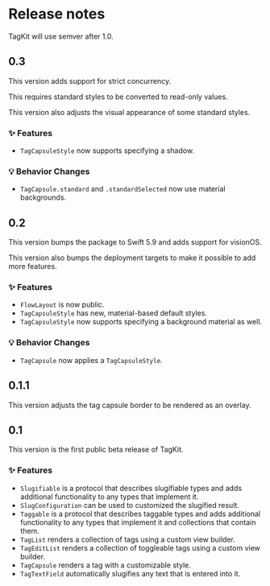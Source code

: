 # Release notes

TagKit will use semver after 1.0.


## 0.3

This version adds support for strict concurrency.

This requires standard styles to be converted to read-only values.

This version also adjusts the visual appearance of some standard styles.

### ✨ Features

* `TagCapsuleStyle` now supports specifying a shadow.

### 💡 Behavior Changes

* `TagCapsule.standard` and `.standardSelected` now use material backgrounds.



## 0.2

This version bumps the package to Swift 5.9 and adds support for visionOS.

This version also bumps the deployment targets to make it possible to add more features. 

### ✨ Features

* `FlowLayout` is now public.
* `TagCapsuleStyle` has new, material-based default styles.
* `TagCapsuleStyle` now supports specifying a background material as well.

### 💡 Behavior Changes

* `TagCapsule` now applies a `TagCapsuleStyle`.



## 0.1.1

This version adjusts the tag capsule border to be rendered as an overlay. 



## 0.1

This version is the first public beta release of TagKit. 

### ✨ Features

* `Slugifiable` is a protocol that describes slugifiable types and adds additional functionality to any types that implement it.
* `SlugConfiguration` can be used to customized the slugified result.
* `Taggable` is a protocol that describes taggable types and adds additional functionality to any types that implement it and collections that contain them.
* `TagList` renders a collection of tags using a custom view builder.
* `TagEditList` renders a collection of toggleable tags using a custom view builder.
* `TagCapsule` renders a tag with a customizable style.
* `TagTextField` automatically slugifies any text that is entered into it.
